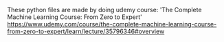 These python files are made by doing udemy course: 'The Complete Machine Learning Course: From Zero to Expert'
https://www.udemy.com/course/the-complete-machine-learning-course-from-zero-to-expert/learn/lecture/35796346#overview
